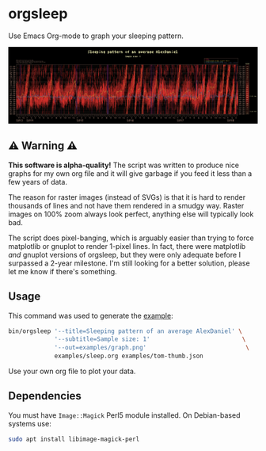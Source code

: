 orgsleep
========

Use Emacs Org-mode to graph your sleeping pattern.


![my graph](https://raw.githubusercontent.com/AlexDaniel/orgsleep/master/examples/graph.png)

⚠ Warning ⚠
-----------

**This software is alpha-quality!** The script was written to produce
nice graphs for my own org file and it will give garbage if you feed
it less than a few years of data.

The reason for raster images (instead of SVGs) is that it is hard
to render thousands of lines and not have them rendered in a smudgy
way. Raster images on 100% zoom always look perfect, anything else
will typically look bad.

The script does pixel-banging, which is arguably easier than trying to
force matplotlib or gnuplot to render 1-pixel lines. In fact, there
were matplotlib *and* gnuplot versions of orgsleep, but they were only
adequate before I surpassed a 2-year milestone. I'm still looking for a
better solution, please let me know if there's something.

Usage
-----

This command was used to generate the [example](examples/):

```bash
bin/orgsleep '--title=Sleeping pattern of an average AlexDaniel' \
             '--subtitle=Sample size: 1'                          \
             '--out=examples/graph.png'                            \
             examples/sleep.org examples/tom-thumb.json
```

Use your own org file to plot your data.


Dependencies
------------
You must have ``Image::Magick`` Perl5 module installed. On Debian-based systems use:

```bash
sudo apt install libimage-magick-perl
```
